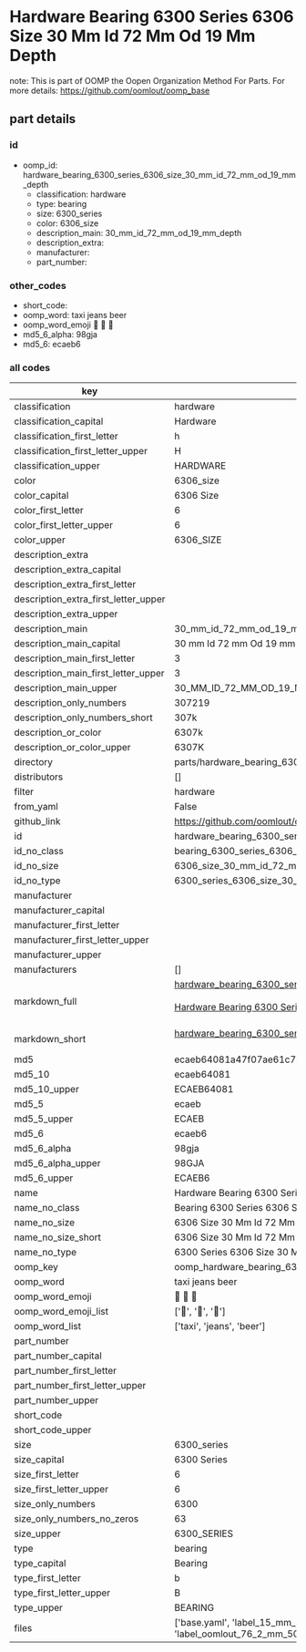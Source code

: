 # Hardware Bearing 6300 Series 6306 Size 30 Mm Id 72 Mm Od 19 Mm Depth  

note: This is part of OOMP the Oopen Organization Method For Parts. For more details: https://github.com/oomlout/oomp_base

##  part details





### id
* oomp_id: hardware_bearing_6300_series_6306_size_30_mm_id_72_mm_od_19_mm_depth
  * classification: hardware
  * type: bearing
  * size: 6300_series
  * color: 6306_size
  * description_main: 30_mm_id_72_mm_od_19_mm_depth
  * description_extra: 
  * manufacturer: 
  * part_number: 

### other_codes
* short_code: 
* oomp_word: taxi jeans beer
* oomp_word_emoji :taxi: :jeans: :beer:
* md5_6_alpha: 98gja
* md5_6: ecaeb6

### all codes 
| key | value |  
| --- | --- |  
| classification | hardware |  
| classification_capital | Hardware |  
| classification_first_letter | h |  
| classification_first_letter_upper | H |  
| classification_upper | HARDWARE |  
| color | 6306_size |  
| color_capital | 6306 Size |  
| color_first_letter | 6 |  
| color_first_letter_upper | 6 |  
| color_upper | 6306_SIZE |  
| description_extra |  |  
| description_extra_capital |  |  
| description_extra_first_letter |  |  
| description_extra_first_letter_upper |  |  
| description_extra_upper |  |  
| description_main | 30_mm_id_72_mm_od_19_mm_depth |  
| description_main_capital | 30 mm Id 72 mm Od 19 mm Depth |  
| description_main_first_letter | 3 |  
| description_main_first_letter_upper | 3 |  
| description_main_upper | 30_MM_ID_72_MM_OD_19_MM_DEPTH |  
| description_only_numbers | 307219 |  
| description_only_numbers_short | 307k |  
| description_or_color | 6307k |  
| description_or_color_upper | 6307K |  
| directory | parts/hardware_bearing_6300_series_6306_size_30_mm_id_72_mm_od_19_mm_depth |  
| distributors | [] |  
| filter | hardware |  
| from_yaml | False |  
| github_link | https://github.com/oomlout/oomlout_oomp_part_src/tree/main/parts/hardware_bearing_6300_series_6306_size_30_mm_id_72_mm_od_19_mm_depth/working |  
| id | hardware_bearing_6300_series_6306_size_30_mm_id_72_mm_od_19_mm_depth |  
| id_no_class | bearing_6300_series_6306_size_30_mm_id_72_mm_od_19_mm_depth |  
| id_no_size | 6306_size_30_mm_id_72_mm_od_19_mm_depth |  
| id_no_type | 6300_series_6306_size_30_mm_id_72_mm_od_19_mm_depth |  
| manufacturer |  |  
| manufacturer_capital |  |  
| manufacturer_first_letter |  |  
| manufacturer_first_letter_upper |  |  
| manufacturer_upper |  |  
| manufacturers | [] |  
| markdown_full | [hardware_bearing_6300_series_6306_size_30_mm_id_72_mm_od_19_mm_depth](https://github.com/oomlout/oomlout_oomp_part_src/tree/main/parts/hardware_bearing_6300_series_6306_size_30_mm_id_72_mm_od_19_mm_depth/working)<br>[](https://github.com/oomlout/oomlout_oomp_part_src/tree/main/parts/hardware_bearing_6300_series_6306_size_30_mm_id_72_mm_od_19_mm_depth/working)<br>[Hardware Bearing 6300 Series 6306 Size 30 Mm Id 72 Mm Od 19 Mm Depth](https://github.com/oomlout/oomlout_oomp_part_src/tree/main/parts/hardware_bearing_6300_series_6306_size_30_mm_id_72_mm_od_19_mm_depth/working)<br><br> |  
| markdown_short | [hardware_bearing_6300_series_6306_size_30_mm_id_72_mm_od_19_mm_depth](https://github.com/oomlout/oomlout_oomp_part_src/tree/main/parts/hardware_bearing_6300_series_6306_size_30_mm_id_72_mm_od_19_mm_depth/working)<br><br> |  
| md5 | ecaeb64081a47f07ae61c7a48e55afdd |  
| md5_10 | ecaeb64081 |  
| md5_10_upper | ECAEB64081 |  
| md5_5 | ecaeb |  
| md5_5_upper | ECAEB |  
| md5_6 | ecaeb6 |  
| md5_6_alpha | 98gja |  
| md5_6_alpha_upper | 98GJA |  
| md5_6_upper | ECAEB6 |  
| name | Hardware Bearing 6300 Series 6306 Size 30 Mm Id 72 Mm Od 19 Mm Depth |  
| name_no_class | Bearing 6300 Series 6306 Size 30 Mm Id 72 Mm Od 19 Mm Depth |  
| name_no_size | 6306 Size 30 Mm Id 72 Mm Od 19 Mm Depth |  
| name_no_size_short | 6306 Size 30 Mm Id 72 Mm Od 19 Mm Depth |  
| name_no_type | 6300 Series 6306 Size 30 Mm Id 72 Mm Od 19 Mm Depth |  
| oomp_key | oomp_hardware_bearing_6300_series_6306_size_30_mm_id_72_mm_od_19_mm_depth |  
| oomp_word | taxi jeans beer |  
| oomp_word_emoji | :taxi: :jeans: :beer: |  
| oomp_word_emoji_list | [':taxi:', ':jeans:', ':beer:'] |  
| oomp_word_list | ['taxi', 'jeans', 'beer'] |  
| part_number |  |  
| part_number_capital |  |  
| part_number_first_letter |  |  
| part_number_first_letter_upper |  |  
| part_number_upper |  |  
| short_code |  |  
| short_code_upper |  |  
| size | 6300_series |  
| size_capital | 6300 Series |  
| size_first_letter | 6 |  
| size_first_letter_upper | 6 |  
| size_only_numbers | 6300 |  
| size_only_numbers_no_zeros | 63 |  
| size_upper | 6300_SERIES |  
| type | bearing |  
| type_capital | Bearing |  
| type_first_letter | b |  
| type_first_letter_upper | B |  
| type_upper | BEARING |  
| files | ['base.yaml', 'label_15_mm_30_mm.pdf', 'label_15_mm_30_mm.svg', 'label_76_2_mm_50_8_mm.pdf', 'label_76_2_mm_50_8_mm.svg', 'label_oomlout_76_2_mm_50_8_mm.pdf', 'label_oomlout_76_2_mm_50_8_mm.svg', 'readme.md', 'working.json', 'working.yaml'] |  
